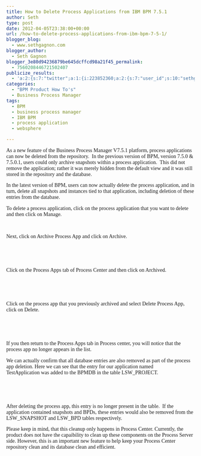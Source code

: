 ```yaml
---
title: How to Delete Process Applications from IBM BPM 7.5.1
author: Seth
type: post
date: 2012-04-05T23:38:00+00:00
url: /how-to-delete-process-applications-from-ibm-bpm-7-5-1/
blogger_blog:
  - www.sethgagnon.com
blogger_author:
  - Seth Gagnon
blogger_3e80d94236879be645dcffcd98a21f45_permalink:
  - 7560208446721502407
publicize_results:
  - 'a:2:{s:7:"twitter";a:1:{i:223852360;a:2:{s:7:"user_id";s:10:"sethgagnon";s:7:"post_id";s:18:"190156692472872962";}}s:2:"fb";a:1:{i:585439918;a:2:{s:7:"user_id";s:9:"585439918";s:7:"post_id";s:17:"10150782166554919";}}}'
categories:
  - "BPM Product How To's"
  - Business Process Manager
tags:
  - BPM
  - business process manager
  - IBM BPM
  - process application
  - websphere

---
```

<div class="MsoNormal" style="margin: 0 0 10pt;">
  <span style="font-family: Calibri;">As a new feature of the Business Process Manager V7.5.1 platform, process applications can now be deleted from the repository.  In the previous version of BPM, version 7.5.0 & 7.5.0.1, users could only archive snapshots within a process application.  This did not remove the application; rather it was merely hidden from the default view and it was still stored in the repository and the database.</span>
</div>

<div class="MsoNormal" style="margin: 0 0 10pt;">
  <span style="font-family: Calibri;">In the latest version of BPM, users can now actually delete the process application, and in turn, delete all snapshots and instances tied to that application, including deletion of these entries from the database.</span>
</div>

<div class="MsoNormal" style="margin: 0 0 10pt;">
  <span style="font-family: Calibri;">To delete a process application, click on the process application that you want to delete and then click on Manage.</span>
</div>

<div class="separator" style="clear: both; text-align: center;">
  <a style="margin-left: 1em; margin-right: 1em;" href="https://i1.wp.com/www.sethgagnon.com/wp-content/uploads/2012/04/processapp11.png"><img src="https://i1.wp.com/www.sethgagnon.com/wp-content/uploads/2012/04/processapp11.png?resize=320%2C192" alt="" border="0" data-recalc-dims="1" /></a>
</div>

<div class="MsoNormal" style="margin: 0 0 10pt;">
   
</div>

<div class="MsoNormal" style="margin: 0 0 10pt;">
  <!--more-->
</div>

<div class="MsoNormal" style="margin: 0 0 10pt;">
  <span style="font-family: Calibri;">Next, click on Archive Process App and click on Archive.</span>
</div>

<div class="separator" style="clear: both; text-align: center;">
  <a style="margin-left: 1em; margin-right: 1em;" href="http://sethgagnon.files.wordpress.com/2012/04/processapp21.png"><img src="http://sethgagnon.files.wordpress.com/2012/04/processapp21.png?w=300&#038;resize=320%2C192" alt="" border="0" data-recalc-dims="1" /></a>
</div>

<div class="MsoNormal" style="margin: 0 0 10pt;">
   
</div>

<div class="MsoNormal" style="margin: 0 0 10pt;">
   
</div>

<div class="MsoNormal" style="margin: 0 0 10pt;">
  <span style="font-family: Calibri;">Click on the Process Apps tab of Process Center and then click on Archived.</span>
</div>

<div class="separator" style="clear: both; text-align: center;">
  <a style="margin-left: 1em; margin-right: 1em;" href="https://i2.wp.com/www.sethgagnon.com/wp-content/uploads/2012/04/processapp31.png"><img src="https://i2.wp.com/www.sethgagnon.com/wp-content/uploads/2012/04/processapp31.png?resize=320%2C192" alt="" border="0" data-recalc-dims="1" /></a>
</div>

<div class="MsoNormal" style="margin: 0 0 10pt;">
   
</div>

<div class="MsoNormal" style="margin: 0 0 10pt;">
   
</div>

<div class="MsoNormal" style="margin: 0 0 10pt;">
  <span style="font-family: Calibri;">Click on the process app that you previously archived and select Delete Process App, click on Delete.</span>
</div>

<div class="separator" style="clear: both; text-align: center;">
  <a style="margin-left: 1em; margin-right: 1em;" href="http://sethgagnon.files.wordpress.com/2012/04/processapp41.png"><img src="http://sethgagnon.files.wordpress.com/2012/04/processapp41.png?w=300&#038;resize=320%2C192" alt="" border="0" data-recalc-dims="1" /></a>
</div>

<div class="MsoNormal" style="margin: 0 0 10pt;">
   
</div>

<div class="MsoNormal" style="margin: 0 0 10pt;">
   
</div>

<div class="MsoNormal" style="margin: 0 0 10pt;">
  <span style="font-family: Calibri;">If you then return to the Process Apps tab in Process center, you will notice that the process app no longer appears in the list.</span>
</div>

<div class="MsoNormal" style="margin: 0 0 10pt;">
  <span style="font-family: Calibri;">We can actually confirm that all database entries are also removed as part of the process app deletion. Here we can see that the entry for our application named TestApplication was added to the BPMDB in the table LSW_PROJECT.</span>
</div>

<div class="separator" style="clear: both; text-align: center;">
  <a style="margin-left: 1em; margin-right: 1em;" href="https://i0.wp.com/www.sethgagnon.com/wp-content/uploads/2012/04/processapp51.png"><img src="https://i0.wp.com/www.sethgagnon.com/wp-content/uploads/2012/04/processapp51.png?resize=320%2C252" alt="" border="0" data-recalc-dims="1" /></a>
</div>

<div class="MsoNormal" style="margin: 0 0 10pt;">
   
</div>

<div class="MsoNormal" style="margin: 0 0 10pt;">
   
</div>

<div class="MsoNormal" style="margin: 0 0 10pt;">
  <span style="font-family: Calibri;">After deleting the process app, this entry is no longer present in the table.  If the application contained snapshots and BPDs, these entries would also be removed from the LSW_SNAPSHOT and LSW_BPD tables respectively.</span>
</div>

<div class="MsoNormal" style="margin: 0 0 10pt;">
  <span style="font-family: Calibri;">Please keep in mind, that this cleanup only happens in Process Center. Currently, the product does not have the capaibility to clean up these components on the Process Server side. However, this is an important new feature to help keep your Process Center repository clean and its database clean and efficient.</span>
</div>

<div class="blogger-post-footer">
  <img src="https://blogger.googleusercontent.com/tracker/7034800122336943439-7560208446721502407?l=www.sethgagnon.com" alt="" width="1" height="1" />
</div>